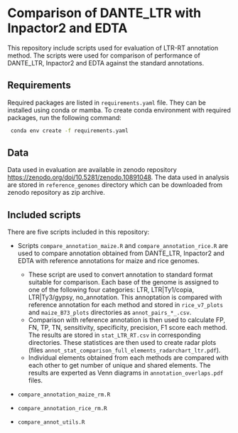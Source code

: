 # Comparison of DANTE_LTR with Inpactor2 and EDTA

This repository include scripts used for evaluation of LTR-RT annotation method. The scripts were used for comparison of performance of DANTE_LTR, Inpactor2 and EDTA against the standard annotations.


## Requirements

Required packages are listed in `requirements.yaml` file. They can be installed using conda or mamba. To create conda environment with required packages, run the following command:
 
```bash
 conda env create -f requirements.yaml
```

## Data

Data used in evaluation are available in zenodo repository https://zenodo.org/doi/10.5281/zenodo.10891048. The data used in analysis are stored in `reference_genomes` directory which can be downloaded from zenodo repository as zip archive. 


## Included scripts

There are five scripts included in this repository:
- Scripts `compare_annotation_maize.R` and `compare_annotation_rice.R` are used to compare annotation obtained from DANTE_LTR, Inpactor2 and EDTA with reference annotations for maize and rice genomes. 
   - These script are used to convert annotation to standard format suitable for comparison. Each base of the genome is assigned to one of the following four categories: LTR, LTR|Ty1/copia, LTR|Ty3/gypsy, no_annotation. This annoptation is compared with reference annotation for each method and stored in `rice_v7_plots` and `maize_B73_plots` directories as `annot_pairs_*_.csv`.
   - Comparison with reference annotation is then used to calculate FP, FN, TP, TN, sensitivity, specificity, precision, F1 score each method. The results are stored in `stat_LTR_RT.csv` in corresponding directories. These statistices are then used to create radar plots (files `annot_stat_comparison_full_elements_radarchart_ltr.pdf`).
   - Individual elements obtained from each methods are compared with each other to get number of unique and shared elements. The results are experted as Venn diagrams in `annotation_overlaps.pdf` files.   

- `compare_annotation_maize_rm.R`
- `compare_annotation_rice_rm.R`
- `compare_annot_utils.R`